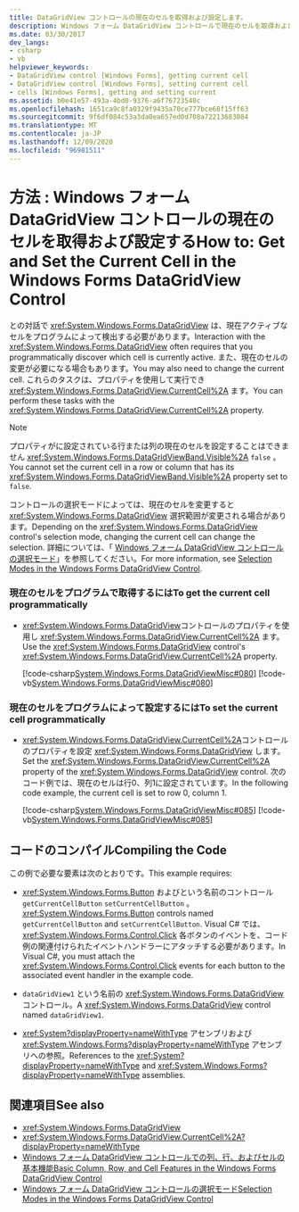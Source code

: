 ```yaml
---
title: DataGridView コントロールの現在のセルを取得および設定します。
description: Windows フォーム DataGridView コントロールで現在のセルを取得および設定することによって、現在アクティブなセルをプログラムで検出する方法について説明します。
ms.date: 03/30/2017
dev_langs:
- csharp
- vb
helpviewer_keywords:
- DataGridView control [Windows Forms], getting current cell
- DataGridView control [Windows Forms], setting current cell
- cells [Windows Forms], getting and setting current
ms.assetid: b0e41e57-493a-4bd0-9376-a6f76723540c
ms.openlocfilehash: 1651ca9c8fa0329f9435a70ce777bce68f15ff63
ms.sourcegitcommit: 9f6df084c53a3da0ea657ed0d708a72213683084
ms.translationtype: MT
ms.contentlocale: ja-JP
ms.lasthandoff: 12/09/2020
ms.locfileid: "96981511"
---
```

# <a name="how-to-get-and-set-the-current-cell-in-the-windows-forms-datagridview-control"></a><span data-ttu-id="eab53-103">方法 : Windows フォーム DataGridView コントロールの現在のセルを取得および設定する</span><span class="sxs-lookup"><span data-stu-id="eab53-103">How to: Get and Set the Current Cell in the Windows Forms DataGridView Control</span></span>
<span data-ttu-id="eab53-104">との対話で <xref:System.Windows.Forms.DataGridView> は、現在アクティブなセルをプログラムによって検出する必要があります。</span><span class="sxs-lookup"><span data-stu-id="eab53-104">Interaction with the <xref:System.Windows.Forms.DataGridView> often requires that you programmatically discover which cell is currently active.</span></span> <span data-ttu-id="eab53-105">また、現在のセルの変更が必要になる場合もあります。</span><span class="sxs-lookup"><span data-stu-id="eab53-105">You may also need to change the current cell.</span></span> <span data-ttu-id="eab53-106">これらのタスクは、プロパティを使用して実行でき <xref:System.Windows.Forms.DataGridView.CurrentCell%2A> ます。</span><span class="sxs-lookup"><span data-stu-id="eab53-106">You can perform these tasks with the <xref:System.Windows.Forms.DataGridView.CurrentCell%2A> property.</span></span>  
  
> [!NOTE]
> <span data-ttu-id="eab53-107">プロパティがに設定されている行または列の現在のセルを設定することはできません <xref:System.Windows.Forms.DataGridViewBand.Visible%2A> `false` 。</span><span class="sxs-lookup"><span data-stu-id="eab53-107">You cannot set the current cell in a row or column that has its <xref:System.Windows.Forms.DataGridViewBand.Visible%2A> property set to `false`.</span></span>  
  
 <span data-ttu-id="eab53-108">コントロールの選択モードによっては、現在のセルを変更すると <xref:System.Windows.Forms.DataGridView> 選択範囲が変更される場合があります。</span><span class="sxs-lookup"><span data-stu-id="eab53-108">Depending on the <xref:System.Windows.Forms.DataGridView> control's selection mode, changing the current cell can change the selection.</span></span> <span data-ttu-id="eab53-109">詳細については、「 [Windows フォーム DataGridView コントロールの選択モード](selection-modes-in-the-windows-forms-datagridview-control.md)」を参照してください。</span><span class="sxs-lookup"><span data-stu-id="eab53-109">For more information, see [Selection Modes in the Windows Forms DataGridView Control](selection-modes-in-the-windows-forms-datagridview-control.md).</span></span>  
  
### <a name="to-get-the-current-cell-programmatically"></a><span data-ttu-id="eab53-110">現在のセルをプログラムで取得するには</span><span class="sxs-lookup"><span data-stu-id="eab53-110">To get the current cell programmatically</span></span>  
  
- <span data-ttu-id="eab53-111"><xref:System.Windows.Forms.DataGridView>コントロールのプロパティを使用し <xref:System.Windows.Forms.DataGridView.CurrentCell%2A> ます。</span><span class="sxs-lookup"><span data-stu-id="eab53-111">Use the <xref:System.Windows.Forms.DataGridView> control's <xref:System.Windows.Forms.DataGridView.CurrentCell%2A> property.</span></span>  
  
     [!code-csharp[System.Windows.Forms.DataGridViewMisc#080](~/samples/snippets/csharp/VS_Snippets_Winforms/System.Windows.Forms.DataGridViewMisc/CS/datagridviewmisc.cs#080)]
     [!code-vb[System.Windows.Forms.DataGridViewMisc#080](~/samples/snippets/visualbasic/VS_Snippets_Winforms/System.Windows.Forms.DataGridViewMisc/VB/datagridviewmisc.vb#080)]  
  
### <a name="to-set-the-current-cell-programmatically"></a><span data-ttu-id="eab53-112">現在のセルをプログラムによって設定するには</span><span class="sxs-lookup"><span data-stu-id="eab53-112">To set the current cell programmatically</span></span>  
  
- <span data-ttu-id="eab53-113"><xref:System.Windows.Forms.DataGridView.CurrentCell%2A>コントロールのプロパティを設定 <xref:System.Windows.Forms.DataGridView> します。</span><span class="sxs-lookup"><span data-stu-id="eab53-113">Set the <xref:System.Windows.Forms.DataGridView.CurrentCell%2A> property of the <xref:System.Windows.Forms.DataGridView> control.</span></span> <span data-ttu-id="eab53-114">次のコード例では、現在のセルは行0、列1に設定されています。</span><span class="sxs-lookup"><span data-stu-id="eab53-114">In the following code example, the current cell is set to row 0, column 1.</span></span>  
  
     [!code-csharp[System.Windows.Forms.DataGridViewMisc#085](~/samples/snippets/csharp/VS_Snippets_Winforms/System.Windows.Forms.DataGridViewMisc/CS/datagridviewmisc.cs#085)]
     [!code-vb[System.Windows.Forms.DataGridViewMisc#085](~/samples/snippets/visualbasic/VS_Snippets_Winforms/System.Windows.Forms.DataGridViewMisc/VB/datagridviewmisc.vb#085)]  
  
## <a name="compiling-the-code"></a><span data-ttu-id="eab53-115">コードのコンパイル</span><span class="sxs-lookup"><span data-stu-id="eab53-115">Compiling the Code</span></span>  
 <span data-ttu-id="eab53-116">この例で必要な要素は次のとおりです。</span><span class="sxs-lookup"><span data-stu-id="eab53-116">This example requires:</span></span>  
  
- <span data-ttu-id="eab53-117"><xref:System.Windows.Forms.Button> およびという名前のコントロール `getCurrentCellButton` `setCurrentCellButton` 。</span><span class="sxs-lookup"><span data-stu-id="eab53-117"><xref:System.Windows.Forms.Button> controls named `getCurrentCellButton` and `setCurrentCellButton`.</span></span> <span data-ttu-id="eab53-118">Visual C# では、 <xref:System.Windows.Forms.Control.Click> 各ボタンのイベントを、コード例の関連付けられたイベントハンドラーにアタッチする必要があります。</span><span class="sxs-lookup"><span data-stu-id="eab53-118">In Visual C#, you must attach the <xref:System.Windows.Forms.Control.Click> events for each button to the associated event handler in the example code.</span></span>  
  
- <span data-ttu-id="eab53-119">`dataGridView1` という名前の <xref:System.Windows.Forms.DataGridView> コントロール。</span><span class="sxs-lookup"><span data-stu-id="eab53-119">A <xref:System.Windows.Forms.DataGridView> control named `dataGridView1`.</span></span>  
  
- <span data-ttu-id="eab53-120"><xref:System?displayProperty=nameWithType> アセンブリおよび <xref:System.Windows.Forms?displayProperty=nameWithType> アセンブリへの参照。</span><span class="sxs-lookup"><span data-stu-id="eab53-120">References to the <xref:System?displayProperty=nameWithType> and <xref:System.Windows.Forms?displayProperty=nameWithType> assemblies.</span></span>  
  
## <a name="see-also"></a><span data-ttu-id="eab53-121">関連項目</span><span class="sxs-lookup"><span data-stu-id="eab53-121">See also</span></span>

- <xref:System.Windows.Forms.DataGridView>
- <xref:System.Windows.Forms.DataGridView.CurrentCell%2A?displayProperty=nameWithType>
- [<span data-ttu-id="eab53-122">Windows フォーム DataGridView コントロールでの列、行、およびセルの基本機能</span><span class="sxs-lookup"><span data-stu-id="eab53-122">Basic Column, Row, and Cell Features in the Windows Forms DataGridView Control</span></span>](basic-column-row-and-cell-features-wf-datagridview-control.md)
- [<span data-ttu-id="eab53-123">Windows フォーム DataGridView コントロールの選択モード</span><span class="sxs-lookup"><span data-stu-id="eab53-123">Selection Modes in the Windows Forms DataGridView Control</span></span>](selection-modes-in-the-windows-forms-datagridview-control.md)
